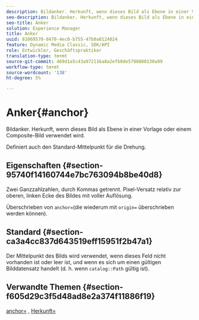 ```yaml
---
description: Bildanker. Herkunft, wenn dieses Bild als Ebene in einer Vorlage oder einem Composite-Bild verwendet wird.
seo-description: Bildanker. Herkunft, wenn dieses Bild als Ebene in einer Vorlage oder einem Composite-Bild verwendet wird.
seo-title: Anker
solution: Experience Manager
title: Anker
uuid: 81069578-8470-4ec0-b755-47b0a8124024
feature: Dynamic Media Classic, SDK/API
role: Entwickler, Geschäftspraktiker
translation-type: tm+mt
source-git-commit: 469d1a5c43a972116a8a2efb0de5708800130a99
workflow-type: tm+mt
source-wordcount: '138'
ht-degree: 5%

---
```



# Anker{#anchor}

Bildanker. Herkunft, wenn dieses Bild als Ebene in einer Vorlage oder einem Composite-Bild verwendet wird.

Definiert auch den Standard-Mittelpunkt für die Drehung.

## Eigenschaften {#section-95740f14160744e7bc763094b8be40d8}

Zwei Ganzzahlzahlen, durch Kommas getrennt. Pixel-Versatz relativ zur oberen, linken Ecke des Bildes mit voller Auflösung.

Überschrieben von `anchor=`(die wiederum mit `origin=` überschrieben werden können).

## Standard {#section-ca3a4cc837d643519eff15951f2b47a1}

Der Mittelpunkt des Bilds wird verwendet, wenn dieses Feld nicht vorhanden ist oder leer ist, und wenn es sich um einen gültigen Bilddatensatz handelt (d. h. wenn `catalog::Path` gültig ist).

## Verwandte Themen {#section-f605d29c3f5d48ad8e2a374f11886f19}

[anchor=](/help/aem-is-ir-api/is-api/http-ref/image-serving-api-ref/c-http-protocol-reference/c-command-reference/r-anchor.md) ,  [Herkunft=](/help/aem-is-ir-api/is-api/http-ref/image-serving-api-ref/c-http-protocol-reference/c-command-reference/r-origin.md)
